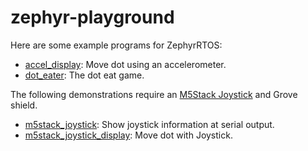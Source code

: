 # zephyr-playground
Here are some example programs for ZephyrRTOS:

- [accel_display](https://github.com/610t/zephyr-playground/tree/main/samples/boards/bbc/microbit/accel_display): Move dot using an accelerometer.
- [dot_eater](https://github.com/610t/zephyr-playground/tree/main/samples/boards/bbc/microbit/dot_eater): The dot eat game.

The following demonstrations require an [M5Stack Joystick](https://docs.m5stack.com/en/unit/joystick_1.1) and Grove shield.

- [m5stack_joystick](https://github.com/610t/zephyr-playground/tree/main/samples/boards/bbc/microbit/m5stack_joystick): Show joystick information at serial output.
- [m5stack_joystick_display](https://github.com/610t/zephyr-playground/tree/main/samples/boards/bbc/microbit/m5stack_joystick_display): Move dot with Joystick.
